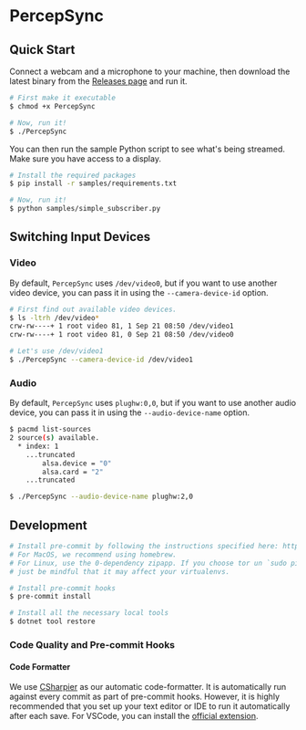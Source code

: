 # PercepSync

## Quick Start

Connect a webcam and a microphone to your machine, then download the latest binary from the [Releases page](https://github.com/sled-group/PercepSync/releases) and run it.

```bash
# First make it executable
$ chmod +x PercepSync

# Now, run it!
$ ./PercepSync
```

You can then run the sample Python script to see what's being streamed. Make sure you have access to a display.

```bash
# Install the required packages
$ pip install -r samples/requirements.txt

# Now, run it!
$ python samples/simple_subscriber.py
```

## Switching Input Devices

### Video

By default, `PercepSync` uses `/dev/video0`, but if you want to use another video device, you can pass it in using the `--camera-device-id` option.

```bash
# First find out available video devices.
$ ls -ltrh /dev/video*
crw-rw----+ 1 root video 81, 1 Sep 21 08:50 /dev/video1
crw-rw----+ 1 root video 81, 0 Sep 21 08:50 /dev/video0

# Let's use /dev/video1
$ ./PercepSync --camera-device-id /dev/video1
```

### Audio

By default, `PercepSync` uses `plughw:0,0`, but if you want to use another audio device, you can pass it in using the `--audio-device-name` option.

```bash
$ pacmd list-sources
2 source(s) available.
  * index: 1
    ...truncated
        alsa.device = "0"
        alsa.card = "2"
    ...truncated

$ ./PercepSync --audio-device-name plughw:2,0
```

## Development

```bash
# Install pre-commit by following the instructions specified here: https://pre-commit.com/#install
# For MacOS, we recommend using homebrew.
# For Linux, use the 0-dependency zipapp. If you choose tor un `sudo pip install pre-commit` instead,
# just be mindful that it may affect your virtualenvs.

# Install pre-commit hooks
$ pre-commit install

# Install all the necessary local tools
$ dotnet tool restore
```

### Code Quality and Pre-commit Hooks

#### Code Formatter

We use [CSharpier](https://csharpier.com/) as our automatic code-formatter. It is automatically run against every commit as part of pre-commit hooks. However, it is highly recommended that you set up your text editor or IDE to run it automatically after each save. For VSCode, you can install the [official extension](https://marketplace.visualstudio.com/items?itemName=csharpier.csharpier-vscode).
